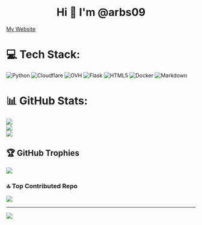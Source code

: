 <h1 align="center">Hi 👋 I'm @arbs09</h1>

<a href="https://arbs09.de" rel="me">My Website</a>


# 💻 Tech Stack:
![Python](https://img.shields.io/badge/python-3670A0?style=for-the-badge&logo=python&logoColor=ffdd54) ![Cloudflare](https://img.shields.io/badge/Cloudflare-F38020?style=for-the-badge&logo=Cloudflare&logoColor=white) ![OVH](https://img.shields.io/badge/ovh-%23123F6D.svg?style=for-the-badge&logo=ovh&logoColor=#123F6D) ![Flask](https://img.shields.io/badge/flask-%23000.svg?style=for-the-badge&logo=flask&logoColor=white) ![HTML5](https://img.shields.io/badge/html5-%23E34F26.svg?style=for-the-badge&logo=html5&logoColor=white) ![Docker](https://img.shields.io/badge/docker-%230db7ed.svg?style=for-the-badge&logo=docker&logoColor=white) ![Markdown](https://img.shields.io/badge/markdown-%23000000.svg?style=for-the-badge&logo=markdown&logoColor=white)
# 📊 GitHub Stats:
![](https://github-readme-stats.vercel.app/api?username=arbs09&theme=dark&hide_border=false&include_all_commits=true&count_private=false)<br/>
![](https://github-readme-streak-stats.herokuapp.com/?user=arbs09&theme=dark&hide_border=false)<br/>
![](https://github-readme-stats.vercel.app/api/top-langs/?username=arbs09&theme=dark&hide_border=false&include_all_commits=true&count_private=false&layout=compact)

## 🏆 GitHub Trophies
![](https://github-profile-trophy.vercel.app/?username=arbs09&theme=radical&no-frame=false&no-bg=true&margin-w=4)

### 🔝 Top Contributed Repo
![](https://github-contributor-stats.vercel.app/api?username=arbs09&limit=5&theme=dark&combine_all_yearly_contributions=true)

---
[![](https://visitcount.itsvg.in/api?id=arbs09&icon=0&color=0&pretty=true)](https://visitcount.itsvg.in)

<!-- Proudly created with GPRM ( https://gprm.itsvg.in ) -->